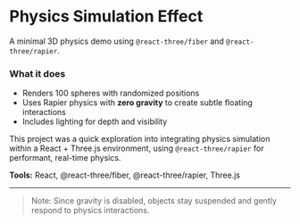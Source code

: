 # Physics Simulation Effect

A minimal 3D physics demo using `@react-three/fiber` and `@react-three/rapier`.

### What it does
- Renders 100 spheres with randomized positions
- Uses Rapier physics with **zero gravity** to create subtle floating interactions
- Includes lighting for depth and visibility

This project was a quick exploration into integrating physics simulation within a React + Three.js environment, using `@react-three/rapier` for performant, real-time physics.

**Tools:** React, @react-three/fiber, @react-three/rapier, Three.js

---

> Note: Since gravity is disabled, objects stay suspended and gently respond to physics interactions.